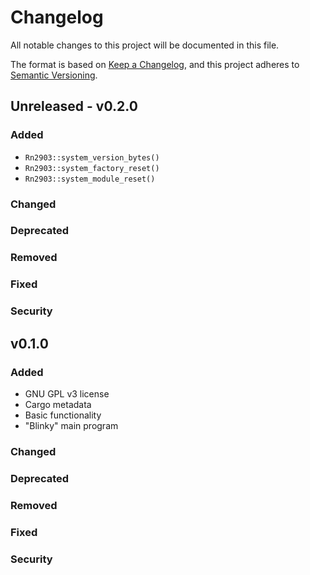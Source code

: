 # Changelog

All notable changes to this project will be documented in this file.

The format is based on [Keep a Changelog](https://keepachangelog.com/en/1.0.0/),
and this project adheres to [Semantic Versioning](https://semver.org/spec/v2.0.0.html).

## Unreleased - v0.2.0

### Added
- `Rn2903::system_version_bytes()`
- `Rn2903::system_factory_reset()`
- `Rn2903::system_module_reset()`

### Changed

### Deprecated

### Removed

### Fixed

### Security

## v0.1.0
### Added

- GNU GPL v3 license
- Cargo metadata
- Basic functionality
- "Blinky" main program

### Changed

### Deprecated

### Removed

### Fixed

### Security
